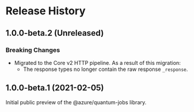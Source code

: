 # Release History

## 1.0.0-beta.2 (Unreleased)

### Breaking Changes

- Migrated to the Core v2 HTTP pipeline. As a result of this migration:
  - The response types no longer contain the raw response `_response`.

## 1.0.0-beta.1 (2021-02-05)

Initial public preview of the @azure/quantum-jobs library.

